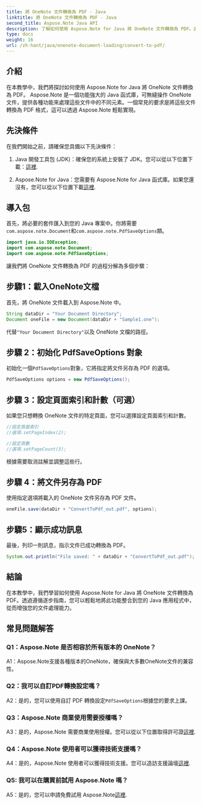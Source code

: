 ```yaml
---
title: 將 OneNote 文件轉換為 PDF - Java
linktitle: 將 OneNote 文件轉換為 PDF - Java
second_title: Aspose.Note Java API
description: 了解如何使用 Aspose.Note for Java 將 OneNote 文件轉換為 PDF。透過本逐步指南增強您的文件處理能力。
type: docs
weight: 16
url: /zh-hant/java/onenote-document-loading/convert-to-pdf/
---
```

## 介紹

在本教學中，我們將探討如何使用 Aspose.Note for Java 將 OneNote 文件轉換為 PDF。 Aspose.Note 是一個功能強大的 Java 函式庫，可無縫操作 OneNote 文件，提供各種功能來處理這些文件中的不同元素。一個常見的要求是將這些文件轉換為 PDF 格式，這可以透過 Aspose.Note 輕鬆實現。

## 先決條件

在我們開始之前，請確保您具備以下先決條件：

1.  Java 開發工具包 (JDK)：確保您的系統上安裝了 JDK。您可以從以下位置下載：[這裡](https://www.oracle.com/java/technologies/javase-jdk15-downloads.html).

2.  Aspose.Note for Java：您需要有 Aspose.Note for Java 函式庫。如果您還沒有，您可以從以下位置下載[這裡](https://releases.aspose.com/note/java/).

## 導入包

首先，將必要的套件匯入到您的 Java 專案中。你將需要`com.aspose.note.Document`和`com.aspose.note.PdfSaveOptions`類。

```java
import java.io.IOException;
import com.aspose.note.Document;
import com.aspose.note.PdfSaveOptions;
```

讓我們將 OneNote 文件轉換為 PDF 的過程分解為多個步驟：

## 步驟1：載入OneNote文檔

首先，將 OneNote 文件載入到 Aspose.Note 中。

```java
String dataDir = "Your Document Directory";
Document oneFile = new Document(dataDir + "Sample1.one");
```

代替`"Your Document Directory"`以及 OneNote 文檔的路徑。

## 步驟 2：初始化 PdfSaveOptions 對象

初始化一個`PdfSaveOptions`對象，它將指定將文件另存為 PDF 的選項。

```java
PdfSaveOptions options = new PdfSaveOptions();
```

## 步驟 3：設定頁面索引和計數（可選）

如果您只想轉換 OneNote 文件的特定頁面，您可以選擇設定頁面索引和計數。

```java
//設定頁面索引
//選項.setPageIndex(2);

//設定頁數
//選項.setPageCount(3);
```

根據需要取消註解並調整這些行。

## 步驟 4：將文件另存為 PDF

使用指定選項將載入的 OneNote 文件另存為 PDF 文件。

```java
oneFile.save(dataDir + "ConvertToPdf_out.pdf", options);
```

## 步驟5：顯示成功訊息

最後，列印一則訊息，指示文件已成功轉換為 PDF。

```java
System.out.println("File saved: " + dataDir + "ConvertToPdf_out.pdf");
```

## 結論

在本教學中，我們學習如何使用 Aspose.Note for Java 將 OneNote 文件轉換為 PDF。透過遵循逐步指南，您可以輕鬆地將此功能整合到您的 Java 應用程式中，從而增強您的文件處理能力。

## 常見問題解答

### Q1：Aspose.Note 是否相容於所有版本的 OneNote？

A1：Aspose.Note支援各種版本的OneNote，確保與大多數OneNote文件的兼容性。

### Q2：我可以自訂PDF轉換設定嗎？

 A2：是的，您可以使用自訂 PDF 轉換設定`PdfSaveOptions`根據您的要求上課。

### Q3：Aspose.Note 商業使用需要授權嗎？

 A3：是的，Aspose.Note 需要商業使用授權。您可以從以下位置取得許可證[這裡](https://purchase.aspose.com/buy).

### Q4：Aspose.Note 使用者可以獲得技術支援嗎？

 A4：是的，Aspose.Note 使用者可以獲得技術支援。您可以造訪支援論壇[這裡](https://forum.aspose.com/c/note/28).

### Q5: 我可以在購買前試用 Aspose.Note 嗎？

A5：是的，您可以申請免費試用 Aspose.Note[這裡](https://releases.aspose.com/).